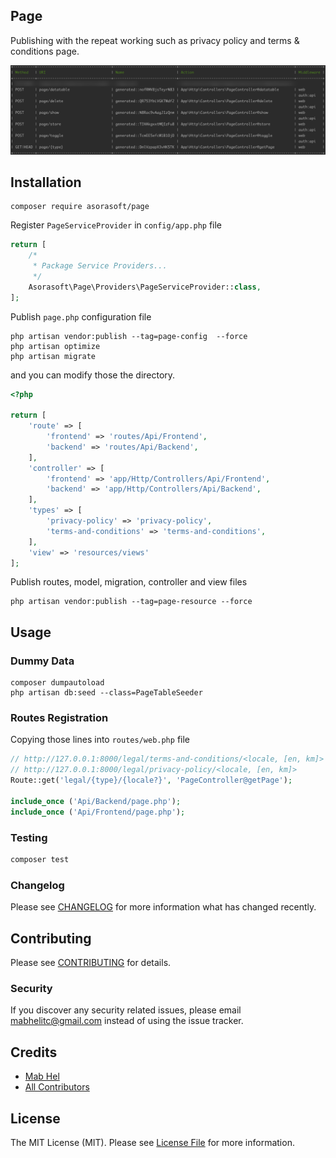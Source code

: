 Page
---------------------------
Publishing with the repeat working such as privacy policy and terms & conditions page.

![screenshot.png](assets/img/screenshot.png)

## Installation

```
composer require asorasoft/page
```

Register `PageServiceProvider` in `config/app.php` file

```php
return [
    /*
     * Package Service Providers...
     */
    Asorasoft\Page\Providers\PageServiceProvider::class,
];
```

Publish `page.php` configuration file

```shell
php artisan vendor:publish --tag=page-config  --force
php artisan optimize
php artisan migrate
```

and you can modify those the directory.

```php
<?php

return [
    'route' => [
        'frontend' => 'routes/Api/Frontend',
        'backend' => 'routes/Api/Backend',
    ],
    'controller' => [
        'frontend' => 'app/Http/Controllers/Api/Frontend',
        'backend' => 'app/Http/Controllers/Api/Backend',
    ],
    'types' => [
        'privacy-policy' => 'privacy-policy',
        'terms-and-conditions' => 'terms-and-conditions',
    ],
    'view' => 'resources/views'
];
```

Publish routes, model, migration, controller and view files

```shell
php artisan vendor:publish --tag=page-resource --force
```
## Usage

### Dummy Data

```shell
composer dumpautoload
php artisan db:seed --class=PageTableSeeder
```

### Routes Registration

Copying those lines into ``routes/web.php`` file

```php
// http://127.0.0.1:8000/legal/terms-and-conditions/<locale, [en, km]>
// http://127.0.0.1:8000/legal/privacy-policy/<locale, [en, km]>
Route::get('legal/{type}/{locale?}', 'PageController@getPage');

include_once ('Api/Backend/page.php');
include_once ('Api/Frontend/page.php');
```

### Testing

```bash
composer test
```

### Changelog

Please see [CHANGELOG](CHANGELOG.md) for more information what has changed recently.

## Contributing

Please see [CONTRIBUTING](CONTRIBUTING.md) for details.

### Security

If you discover any security related issues, please email mabhelitc@gmail.com instead of using the issue tracker.

## Credits

-   [Mab Hel](https://github.com/asorasoft)
-   [All Contributors](../../contributors)

## License

The MIT License (MIT). Please see [License File](LICENSE.md) for more information.
